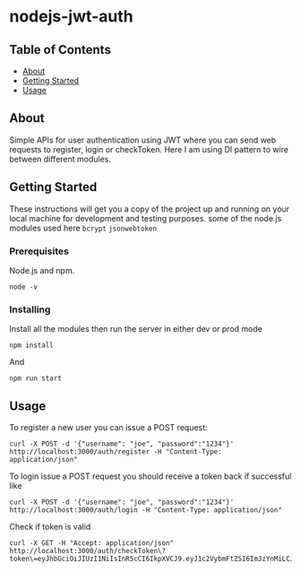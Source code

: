 # nodejs-jwt-auth

## Table of Contents

- [About](#about)
- [Getting Started](#getting_started)
- [Usage](#usage)


## About <a name = "about"></a>

Simple APIs for user authentication using JWT where you can send web requests to register, login or checkToken. Here I am using DI pattern to wire between different modules.  

## Getting Started <a name = "getting_started"></a>

These instructions will get you a copy of the project up and running on your local machine for development and testing purposes. some of the node.js modules used here `bcrypt` `jsonwebtoken`

### Prerequisites

Node.js and npm.

```
node -v
```

### Installing

Install all the modules then run the server in either dev or prod mode

```
npm install
```

And 

```
npm run start
```


## Usage <a name = "usage"></a>

To register a new user you can issue a POST request:

```
curl -X POST -d '{"username": "joe", "password":"1234"}' http://localhost:3000/auth/register -H "Content-Type: application/json"
```

To login issue a POST request you should receive a token back if successful like

```
curl -X POST -d '{"username": "joe", "password":"1234"}' http://localhost:3000/auth/login -H "Content-Type: application/json"
```

Check if token is valid

```
curl -X GET -H "Accept: application/json" http://localhost:3000/auth/checkToken\?token\=eyJhbGciOiJIUzI1NiIsInR5cCI6IkpXVCJ9.eyJ1c2VybmFtZSI6ImJzYnMiLCJleHAiOjE1OTI1NTA1NDQsImlhdCI6MTU5MjU0Njk0NH0.RTFWeuNJw6loxQUUio5KhC7u1ufyfkudbkg21eSUxsg
```
